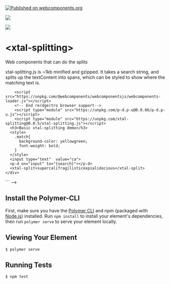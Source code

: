 [![Published on webcomponents.org](https://img.shields.io/badge/webcomponents.org-published-blue.svg)](https://www.webcomponents.org/element/xtal-splitting)

<a href="https://nodei.co/npm/xtal-splitting/"><img src="https://nodei.co/npm/xtal-splitting.png"></a>

<img src="https://badgen.net/bundlephobia/minzip/xtal-splitting">

# \<xtal-splitting\>

Web components that can do the splits 

xtal-splitting.js is ~1kb minified and gzipped. It takes a search string, and splits up the textContent into spans, which can be styled to show where the matching text is.

<!--
```
<custom-element-demo>
  <template>
    <div>
        <!-- For re(dge)tro browsers -->
        <script src="https://unpkg.com/@webcomponents/webcomponentsjs/webcomponents-loader.js"></script>
        <!-- End re(dge)tro browser support-->
        <script type="module" src="https://unpkg.com/p-d.p-u@0.0.66/p-d.p-u.js"></script>
        <script type="module" src="https://unpkg.com/xtal-splitting@0.0.5/xtal-splitting.js"></script>
      <h3>Basic xtal-splitting demo</h3>
      <style>
        .match{
          background-color: yellowgreen;
          font-weight: bold;
        }
      </style>
      <input type="text"  value="ca">
      <p-d on="input" to="{search}"></p-d>
      <xtal-split>supercalifragilisticexpialidocious</xtal-split>
    </div>
  </template>
</custom-element-demo>
```
-->

## Install the Polymer-CLI

First, make sure you have the [Polymer CLI](https://www.npmjs.com/package/polymer-cli) and npm (packaged with [Node.js](https://nodejs.org)) installed. Run `npm install` to install your element's dependencies, then run `polymer serve` to serve your element locally.

## Viewing Your Element

```
$ polymer serve
```

## Running Tests

```
$ npm test
```


